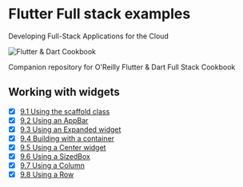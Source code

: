 
# Flutter Full stack examples

Developing Full-Stack Applications for the Cloud

![Flutter & Dart Cookbook](https://github.com/rosera/flutter-and-dart-cookbook/blob/main/images/flutter-dart-cookbook-sml.png "Flutter & Dart Cookbook")

Companion repository for O'Reilly Flutter & Dart Full Stack Cookbook

## Working with widgets 

- [x] [9.1 Using the scaffold class](https://github.com/rosera/flutter-and-dart-cookbook/blob/main/ch09/ex9-1.md)
- [x] [9.2 Using an AppBar](https://github.com/rosera/flutter-and-dart-cookbook/blob/main/ch09/ex9-2.md)
- [x] [9.3 Using an Expanded widget](https://github.com/rosera/flutter-and-dart-cookbook/blob/main/ch09/ex9-3.md)
- [x] [9.4 Building with a container](https://github.com/rosera/flutter-and-dart-cookbook/blob/main/ch09/ex9-4.md)
- [x] [9.5 Using a Center widget](https://github.com/rosera/flutter-and-dart-cookbook/blob/main/ch09/ex9-5.md)
- [x] [9.6 Using a SizedBox](https://github.com/rosera/flutter-and-dart-cookbook/blob/main/ch09/ex9-6.md)
- [x] [9.7 Using a Column](https://github.com/rosera/flutter-and-dart-cookbook/blob/main/ch09/ex9-7.md)
- [x] [9.8 Using a Row](https://github.com/rosera/flutter-and-dart-cookbook/blob/main/ch09/ex9-8.md)

